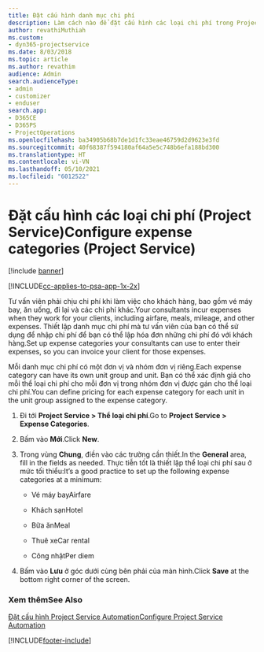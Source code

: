 ```yaml
---
title: Đặt cấu hình danh mục chi phí
description: Làm cách nào để đặt cấu hình các loại chi phí trong Project Service
author: revathiMuthiah
ms.custom:
- dyn365-projectservice
ms.date: 8/03/2018
ms.topic: article
ms.author: revathim
audience: Admin
search.audienceType:
- admin
- customizer
- enduser
search.app:
- D365CE
- D365PS
- ProjectOperations
ms.openlocfilehash: ba34905b68b7de1d1fc33eae46759d2d9623e3fd
ms.sourcegitcommit: 40f68387f594180af64a5e5c748b6efa188bd300
ms.translationtype: HT
ms.contentlocale: vi-VN
ms.lasthandoff: 05/10/2021
ms.locfileid: "6012522"
---
```

# <a name="configure-expense-categories-project-service"></a><span data-ttu-id="a53a7-103">Đặt cấu hình các loại chi phí (Project Service)</span><span class="sxs-lookup"><span data-stu-id="a53a7-103">Configure expense categories (Project Service)</span></span>

[!include [banner](../includes/psa-now-project-operations.md)]

[!INCLUDE[cc-applies-to-psa-app-1x-2x](../includes/cc-applies-to-psa-app-1x-2x.md)]

<span data-ttu-id="a53a7-104">Tư vấn viên phải chịu chi phí khi làm việc cho khách hàng, bao gồm vé máy bay, ăn uống, đi lại và các chi phí khác.</span><span class="sxs-lookup"><span data-stu-id="a53a7-104">Your consultants incur expenses when they work for your clients, including airfare, meals, mileage, and other expenses.</span></span> <span data-ttu-id="a53a7-105">Thiết lập danh mục chi phí mà tư vấn viên của bạn có thể sử dụng để nhập chi phí để bạn có thể lập hóa đơn những chi phí đó với khách hàng.</span><span class="sxs-lookup"><span data-stu-id="a53a7-105">Set up expense categories your consultants can use to enter their expenses, so you can invoice your client for those expenses.</span></span>  
  
<span data-ttu-id="a53a7-106">Mỗi danh mục chi phí có một đơn vị và nhóm đơn vị riêng.</span><span class="sxs-lookup"><span data-stu-id="a53a7-106">Each expense category can have its own unit group and unit.</span></span> <span data-ttu-id="a53a7-107">Bạn có thể xác định giá cho mỗi thể loại chi phí cho mỗi đơn vị trong nhóm đơn vị được gán cho thể loại chi phí.</span><span class="sxs-lookup"><span data-stu-id="a53a7-107">You can define pricing for each expense category for each unit in the unit group assigned to the expense category.</span></span>  
  
1.  <span data-ttu-id="a53a7-108">Đi tới **Project Service > Thể loại chi phí**.</span><span class="sxs-lookup"><span data-stu-id="a53a7-108">Go to **Project Service > Expense Categories**.</span></span>  
  
2.  <span data-ttu-id="a53a7-109">Bấm vào **Mới**.</span><span class="sxs-lookup"><span data-stu-id="a53a7-109">Click **New**.</span></span>  
  
3.  <span data-ttu-id="a53a7-110">Trong vùng **Chung**, điền vào các trường cần thiết.</span><span class="sxs-lookup"><span data-stu-id="a53a7-110">In the **General** area, fill in the fields as needed.</span></span> <span data-ttu-id="a53a7-111">Thực tiễn tốt là thiết lập thể loại chi phí sau ở mức tối thiểu:</span><span class="sxs-lookup"><span data-stu-id="a53a7-111">It’s a good practice to set up the following expense categories at a minimum:</span></span>  
  
    -   <span data-ttu-id="a53a7-112">Vé máy bay</span><span class="sxs-lookup"><span data-stu-id="a53a7-112">Airfare</span></span>  
  
    -   <span data-ttu-id="a53a7-113">Khách sạn</span><span class="sxs-lookup"><span data-stu-id="a53a7-113">Hotel</span></span>  
  
    -   <span data-ttu-id="a53a7-114">Bữa ăn</span><span class="sxs-lookup"><span data-stu-id="a53a7-114">Meal</span></span>  
  
    -   <span data-ttu-id="a53a7-115">Thuê xe</span><span class="sxs-lookup"><span data-stu-id="a53a7-115">Car rental</span></span>  
  
    -   <span data-ttu-id="a53a7-116">Công nhật</span><span class="sxs-lookup"><span data-stu-id="a53a7-116">Per diem</span></span>  
  
4.  <span data-ttu-id="a53a7-117">Bấm vào **Lưu** ở góc dưới cùng bên phải của màn hình.</span><span class="sxs-lookup"><span data-stu-id="a53a7-117">Click **Save** at the bottom right corner of the screen.</span></span>  
  
### <a name="see-also"></a><span data-ttu-id="a53a7-118">Xem thêm</span><span class="sxs-lookup"><span data-stu-id="a53a7-118">See Also</span></span>  
 [<span data-ttu-id="a53a7-119">Đặt cấu hình Project Service Automation</span><span class="sxs-lookup"><span data-stu-id="a53a7-119">Configure Project Service Automation</span></span>](../psa/configure.md)


[!INCLUDE[footer-include](../includes/footer-banner.md)]